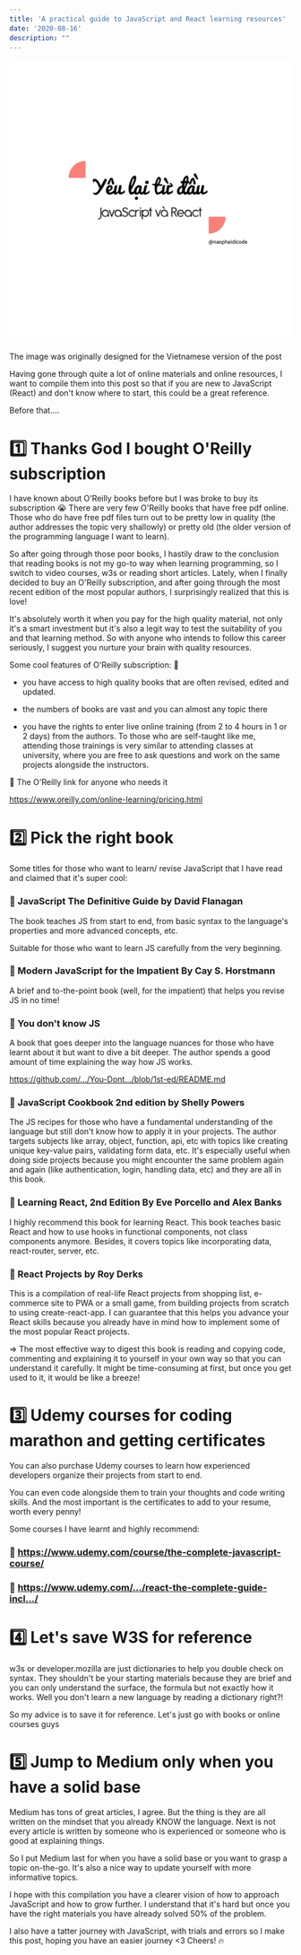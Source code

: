 ```yaml
---
title: 'A practical guide to JavaScript and React learning resources'
date: '2020-08-16'
description: ""
---
```


![Alt text here](./js-react.png)

<span class="image-description">The image was originally designed for the Vietnamese version of the post</span>

Having gone through quite a lot of online materials and online resources, I want to compile them into this post so that if you are new to JavaScript (React) and don't know where to start, this could be a great reference.

Before that....


# 1️⃣ Thanks God I bought O'Reilly subscription

I have known about O'Reilly books before but I was broke to buy its subscription 😭 There are very few O'Reilly books that have free pdf online. Those who do have free pdf files turn out to be pretty low in quality (the author addresses the topic very shallowly) or pretty old (the older version of the programming language I want to learn).

So after going through those poor books, I hastily draw to the conclusion that reading books is not my go-to way when learning programming, so I switch to video courses, w3s or reading short articles. Lately, when I finally decided to buy an O'Reilly subscription, and after going through the most recent edition of the most popular authors, I surprisingly realized that this is love!

It's absolutely worth it when you pay for the high quality material, not only it's a smart investment but it's also a legit way to test the suitability of you and that learning method. So with anyone who intends to follow this career seriously, I suggest you nurture your brain with quality resources.

Some cool features of O'Reilly subscription: 🧨

- you have access to high quality books that are often revised, edited and updated.

- the numbers of books are vast and you can almost any topic there

- you have the rights to enter live online training (from 2 to 4 hours in 1 or 2 days) from the authors. To those who are self-taught like me, attending those trainings is very similar to attending classes at university, where you are free to ask questions and work on the same projects alongside the instructors.

📌 The O'Reilly link for anyone who needs it

https://www.oreilly.com/online-learning/pricing.html

# 2️⃣ Pick the right book

Some titles for those who want to learn/ revise JavaScript that I have read and claimed that it's super cool:

### 📌 JavaScript The Definitive Guide by David Flanagan

The book teaches JS from start to end, from basic syntax to the language's properties and more advanced concepts, etc.

Suitable for those who want to learn JS carefully from the very beginning.

### 📌 Modern JavaScript for the Impatient By Cay S. Horstmann

A brief and to-the-point book (well, for the impatient) that helps you revise JS in no time!


### 📌 You don't know JS

A book that goes deeper into the language nuances for those who have learnt about it but want to dive a bit deeper. The author spends a good amount of time explaining the way how JS works.

https://github.com/.../You-Dont.../blob/1st-ed/README.md

### 📌 JavaScript Cookbook 2nd edition by Shelly Powers 

The JS recipes for those who have a fundamental understanding of the language but still don't know how to apply it in your projects. The author targets subjects like array, object, function, api, etc with topics like creating unique key-value pairs, validating form data, etc. It's especially useful when doing side projects because you might encounter the same problem again and again (like authentication, login, handling data, etc) and they are all in this book.

### 📌 Learning React, 2nd Edition By Eve Porcello and Alex Banks

I highly recommend this book for learning React. This book teaches basic React and how to use hooks in functional components, not class components anymore. Besides, it covers topics like incorporating data, react-router, server, etc.

### 📌 React Projects by Roy Derks

This is a compilation of real-life React projects from shopping list, e-commerce site to PWA or a small game, from building projects from scratch to using create-react-app. I can guarantee that this helps you advance your React skills because you already have in mind how to implement some of the most popular React projects.

⇒ The most effective way to digest this book is reading and copying code, commenting and explaining it to yourself in your own way so that you can understand it carefully. It might be time-consuming at first, but once you get used to it, it would be like a breeze!

# 3️⃣ Udemy courses for coding marathon and getting certificates

You can also purchase Udemy courses to learn how experienced developers organize their projects from start to end.

You can even code alongside them to train your thoughts and code writing skills. And the most important is the certificates to add to your resume, worth every penny!

Some courses I have learnt and highly recommend:


### 📌 https://www.udemy.com/course/the-complete-javascript-course/

### 📌 https://www.udemy.com/.../react-the-complete-guide-incl.../


# 4️⃣ Let's save W3S for reference

w3s or developer.mozilla are just dictionaries to help you double check on syntax. They shouldn't be your starting materials because they are brief and you can only understand the surface, the formula but not exactly how it works. Well you don't learn a new language by reading a dictionary right?!

So my advice is to save it for reference. Let's just go with books or online courses guys

# 5️⃣ Jump to Medium only when you have a solid base

Medium has tons of great articles, I agree. But the thing is they are all written on the mindset that you already KNOW the language. Next is not every article is written by someone who is experienced or someone who is good at explaining things.

So I put Medium last for when you have a solid base or you want to grasp a topic on-the-go. It's also a nice way to update yourself with more informative topics.

I hope with this compilation you have a clearer vision of how to approach JavaScript and how to grow further. I understand that it's hard but once you have the right materials you have already solved 50% of the problem.

I also have a tatter journey with JavaScript, with trials and errors so I make this post, hoping you have an easier journey <3 Cheers! 🔥